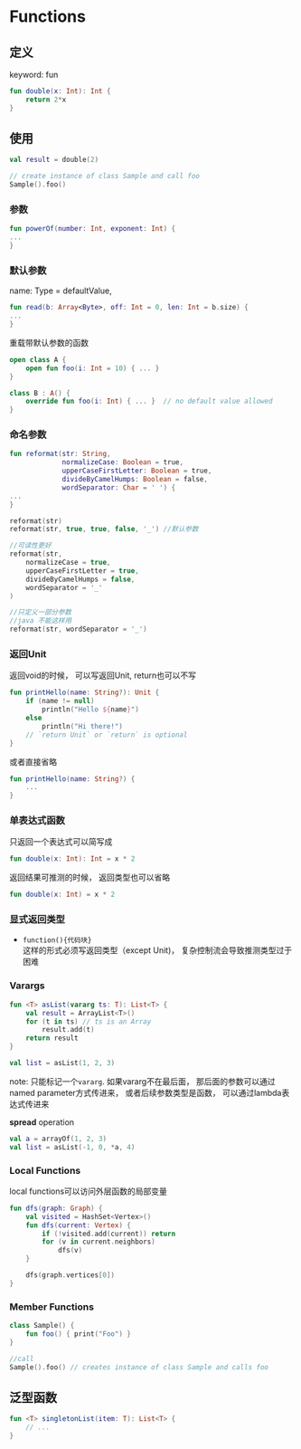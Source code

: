 
# Functions
[ppt]:()
## 定义

keyword: fun

``` kotlin
fun double(x: Int): Int {
    return 2*x
}
```
[ppt]:()
## 使用

``` kotlin
val result = double(2)

// create instance of class Sample and call foo
Sample().foo() 
```
<!--
### Infix notation

* They are member functions or [extension functions](extensions.html)
* They have a single parameter
* They are marked with the `infix` keyword

``` kotlin
// Define extension to Int
infix fun Int.shl(x: Int): Int {
...
}

// call extension function using infix notation
1 shl 2

// is the same as
1.shl(2)
```
-->
[ppt]:()
### 参数
``` kotlin
fun powerOf(number: Int, exponent: Int) {
...
}
```
[ppt]:()
### 默认参数

name: Type = defaultValue, 

``` kotlin
fun read(b: Array<Byte>, off: Int = 0, len: Int = b.size) {
...
}
```

[ppt]:()

重载带默认参数的函数
``` kotlin
open class A {
    open fun foo(i: Int = 10) { ... }
}

class B : A() {
    override fun foo(i: Int) { ... }  // no default value allowed
}
```
[ppt]:()
### 命名参数

``` kotlin
fun reformat(str: String,
             normalizeCase: Boolean = true,
             upperCaseFirstLetter: Boolean = true,
             divideByCamelHumps: Boolean = false,
             wordSeparator: Char = ' ') {
...
}
```

``` kotlin
reformat(str)
reformat(str, true, true, false, '_') //默认参数

```
[ppt]:()
``` kotlin
//可读性更好
reformat(str,
    normalizeCase = true,
    upperCaseFirstLetter = true,
    divideByCamelHumps = false,
    wordSeparator = '_'
)

//只定义一部分参数
//java 不能这样用
reformat(str, wordSeparator = '_')
```

[ppt]:()
### 返回Unit
返回void的时候， 可以写返回Unit, return也可以不写
``` kotlin
fun printHello(name: String?): Unit {
    if (name != null)
        println("Hello ${name}")
    else
        println("Hi there!")
    // `return Unit` or `return` is optional
}
```
或者直接省略
``` kotlin
fun printHello(name: String?) {
    ...
}
```
[ppt]:()
### 单表达式函数

只返回一个表达式可以简写成
``` kotlin
fun double(x: Int): Int = x * 2
```
返回结果可推测的时候， 返回类型也可以省略
``` kotlin
fun double(x: Int) = x * 2
```
[ppt]:()
### 显式返回类型

* ``function(){代码块}``   
这样的形式必须写返回类型（except Unit)， 复杂控制流会导致推测类型过于困难

[ppt]:()
### Varargs

``` kotlin
fun <T> asList(vararg ts: T): List<T> {
    val result = ArrayList<T>()
    for (t in ts) // ts is an Array
        result.add(t)
    return result
}

val list = asList(1, 2, 3)
```
note:
只能标记一个``vararg``.
如果vararg不在最后面， 那后面的参数可以通过named parameter方式传进来， 或者后续参数类型是函数， 可以通过lambda表达式传进来

[ppt]:()
**spread** operation

```kotlin
val a = arrayOf(1, 2, 3)
val list = asList(-1, 0, *a, 4)
```
<!--
## Function Scope
* top level functions
* member functions
* extension functions
-->
[ppt]:()
### Local Functions

local functions可以访问外层函数的局部变量

``` kotlin
fun dfs(graph: Graph) {
    val visited = HashSet<Vertex>()
    fun dfs(current: Vertex) {
        if (!visited.add(current)) return
        for (v in current.neighbors)
            dfs(v)
    }

    dfs(graph.vertices[0])
}
```
[ppt]:()
### Member Functions

``` kotlin
class Sample() {
    fun foo() { print("Foo") }
}

//call
Sample().foo() // creates instance of class Sample and calls foo
```

[ppt]:()
## 泛型函数

``` kotlin
fun <T> singletonList(item: T): List<T> {
    // ...
}
```